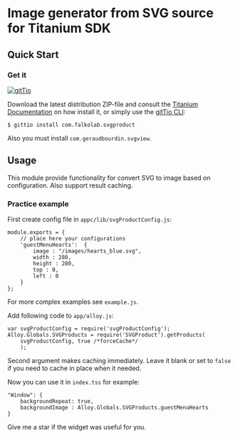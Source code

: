 # Image generator from SVG source for Titanium SDK

## Quick Start

### Get it
[![gitTio](http://gitt.io/badge.svg)](http://gitt.io/component/com.falkolab.svgproduct)


Download the latest distribution ZIP-file and consult the
[Titanium Documentation](http://docs.appcelerator.com/titanium/latest/#!/guide/Using_a_Module) on how install it, or simply use the [gitTio CLI](http://gitt.io/cli):

`$ gittio install com.falkolab.svgproduct`

Also you must install `com.geraudbourdin.svgview`.

## Usage

This module provide functionality for convert SVG to image based on configuration.
Also support result caching.


### Practice example

First create config file in `appc/lib/svgProductConfig.js`:

    module.exports = {
	    // place here your configurations
        'guestMenuHearts':	{
            image : "/images/hearts_blue.svg",
            width : 280,
            height : 280,
            top : 0,
            left : 0
	    }
    };

For more complex examples see `example.js`.

Add following code to `app/alloy.js`:

    var svgProductConfig = require('svgProductConfig');
    Alloy.Globals.SVGProducts = require('SVGProduct').getProducts(
        svgProductConfig, true /*forceCache*/
        );

Second argument makes caching immediately. Leave it blank or set to `false`
if you need to cache in place when it needed.

Now you can use it in `index.tss` for example:

    "Window": {
	    backgroundRepeat: true,
	    backgroundImage : Alloy.Globals.SVGProducts.guestMenuHearts
    }

Give me a star if the widget was useful for you.
